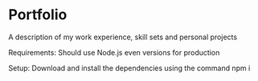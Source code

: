 # Portfolio
A description of my work experience, skill sets and personal projects

Requirements:
Should use Node.js even versions for production

Setup:
Download and install the dependencies using the command npm i
